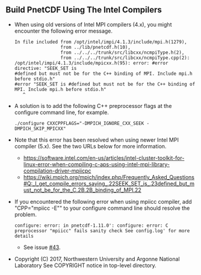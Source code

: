 ## Build PnetCDF Using The Intel Compilers

* When using old versions of Intel MPI compilers (4.x), you might encounter the
  following error message.
  ```console
  In file included from /opt/intel/impi/4.1.3/include/mpi.h(1279),
                   from ../lib/pnetcdf.h(10),
                   from ../../../trunk/src/libcxx/ncmpiType.h(2),
                   from ../../../trunk/src/libcxx/ncmpiType.cpp(2):
  /opt/intel/impi/4.1.3/include/mpicxx.h(95): error: #error directive: "SEEK_SET is
  #defined but must not be for the C++ binding of MPI. Include mpi.h before stdio.h"
  #error "SEEK_SET is #defined but must not be for the C++ binding of MPI. Include mpi.h before stdio.h"
     ^
  ```
* A solution is to add the following C++ preprocessor flags at the configure
  command line, for example.
  ```console
  ./configure CXXCPPFLAGS="-DMPICH_IGNORE_CXX_SEEK -DMPICH_SKIP_MPICXX"
  ```

* Note that this error has been resolved when using newer Intel MPI compiler
  (5.x).  See the two URLs below for more information.
  + https://software.intel.com/en-us/articles/intel-cluster-toolkit-for-linux-error-when-compiling-c-aps-using-intel-mpi-library-compilation-driver-mpiicpc
  + https://wiki.mpich.org/mpich/index.php/Frequently_Asked_Questions#Q:_I_get_compile_errors_saying_.22SEEK_SET_is_.23defined_but_must_not_be_for_the_C.2B.2B_binding_of_MPI.22

* If you encountered the following error when using mpiicc compiler, add
  "CPP="mpiicc -E"" to your configure command line should resolve the problem.
  ```console
  configure: error: in pnetcdf-1.11.0': configure: error: C preprocessor "mpiicc" fails sanity check See config.log' for more details
  ```
  + See issue [#43](https://github.com/Parallel-NetCDF/PnetCDF/issues/43).

* Copyright (C) 2017, Northwestern University and Argonne National Laboratory
  See COPYRIGHT notice in top-level directory.

